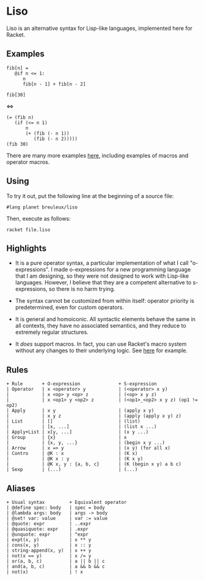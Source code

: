 
Liso
====

Liso is an alternative syntax for Lisp-like languages, implemented
here for Racket.


Examples
--------

    fib[n] =
       @if n <= 1:
          n
          fib[n - 1] + fib[n - 2]
    
    fib[30]

<=>

    (= (fib n)
       (if (<= n 1)
           n
           (+ (fib (- n 1))
              (fib (- n 2)))))
    (fib 30)


There are many more examples
[here](https://github.com/breuleux/liso/tree/master/liso/examples),
including examples of macros and operator macros.


Using
-----

To try it out, put the following line at the beginning of a source
file:

    #lang planet breuleux/liso

Then, execute as follows:

    racket file.liso


Highlights
----------

* It is a pure operator syntax, a particular implementation of what I
  call "o-expressions". I made o-expressions for a new programming
  language that I am designing, so they were not designed to work with
  Lisp-like languages. However, I believe that they are a competent
  alternative to s-expressions, so there is no harm trying.

* The syntax cannot be customized from within itself: operator
  priority is predetermined, even for custom operators.

* It is general and homoiconic. All syntactic elements behave the same
  in all contexts, they have no associated semantics, and they reduce
  to extremely regular structures.

* It *does* support macros. In fact, you can use Racket's macro system
  without any changes to their underlying logic. See
  [here](https://github.com/breuleux/liso/blob/master/liso/examples/macros.liso)
  for example.


Rules
-----

    + Rule       + O-expression              + S-expression
    | Operator   | x <operator> y            | (<operator> x y)
    |            | x <op> y <op> z           | (<op> x y z)
    |            | x <op1> y <op2> z         | (<op1>_<op2> x y z) (op1 != op2)
    | Apply      | x y                       | (apply x y)
    |            | x y z                     | (apply (apply x y) z)
    | List       | []                        | (list)
    |            | [x, ...]                  | (list x ...)
    | Apply+List | x[y, ...]                 | (x y ...)
    | Group      | {x}                       | x
    |            | {x, y, ...}               | (begin x y ...)
    | Arrow      | x => y                    | (x y) (for all x)
    | Contro     | @K : x                    | (K x)
    |            | @K x : y                  | (K x y)
    |            | @K x, y : {a, b, c}       | (K (begin x y) a b c)
    | Sexp       | (...)                     | (...)


Aliases
-------

    + Usual syntax         + Equivalent operator
    | @define spec: body   | spec = body
    | @lambda args: body   | args -> body
    | @set! var: value     | var := value
    | @quote: expr         | ..expr
    | @quasiquote: expr    | .expr
    | @unquote: expr       | ^expr
    | expt(x, y)           | x ** y
    | cons(x, y)           | x :: y
    | string-append(x, y)  | x ++ y
    | not(x == y)          | x /= y
    | or(a, b, c)          | a || b || c
    | and(a, b, c)         | a && b && c
    | not(x)               | ! x

